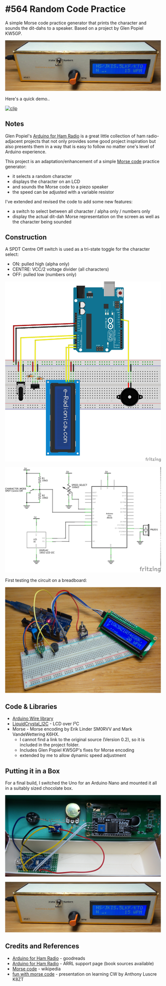 # #564 Random Code Practice

A simple Morse code practice generator that prints the character and sounds the dit-dahs to a speaker. Based on a project by Glen Popiel KW5GP.

![Build](./assets/RandomCodePractice_build.jpg?raw=true)

Here's a quick demo..

[![clip](https://img.youtube.com/vi/Cv54Tg_QJfA/0.jpg)](https://www.youtube.com/watch?v=Cv54Tg_QJfA)

## Notes

Glen Popiel's [Arduino for Ham Radio](https://www.goodreads.com/book/show/23432504-arduino-for-ham-radio) is a great little collection
of ham radio-adjacent projects that not only provides some good project inspiration but also presents them in a way that
is easy to follow no matter one's level of Arduino experience.

This project is an adaptation/enhancement of a simple [Morse code](https://en.wikipedia.org/wiki/Morse_code) practice generator:

* it selects a random character
* displays the character on an LCD
* and sounds the Morse code to a piezo speaker
* the speed can be adjusted with a variable resistor

I've extended and revised the code to add some new features:

* a switch to select between all character / alpha only / numbers only
* display the actual dit-dah Morse representation on the screen as well as the character being sounded

## Construction

A SPDT Centre Off switch is used as a tri-state toggle for the character select:

* ON: pulled high (alpha only)
* CENTRE: VCC/2 voltage divider (all characters)
* OFF: pulled low (numbers only)

![Breadboard](./assets/RandomCodePractice_bb.jpg?raw=true)

![Schematic](./assets/RandomCodePractice_schematic.jpg?raw=true)

First testing the circuit on a breadboard:

![Breadboard Build](./assets/RandomCodePractice_bb_build.jpg?raw=true)

## Code & Libraries

* [Arduino Wire library](https://www.arduino.cc/en/reference/wire)
* [LiquidCrystal_I2C](https://github.com/marcoschwartz/LiquidCrystal_I2C) - LCD over I²C
* Morse - Morse encoding by Erik Linder SM0RVV and Mark VandeWettering K6HX.
  - I cannot find a link to the original source (Version 0.2), so it is included in the project folder.
  - Includes Glen Popiel KW5GP's fixes for Morse encoding
  - extended by me to allow dynamic speed adjustment


## Putting it in a Box

For a final build, I switched the Uno for an Arduino Nano and mounted it all in a suitably sized chocolate box.

![internal_build](./assets/internal_build.jpg?raw=true)

![RandomCodePractice_build](./assets/RandomCodePractice_build.jpg?raw=true)

## Credits and References

* [Arduino for Ham Radio](https://www.goodreads.com/book/show/23432504-arduino-for-ham-radio) - goodreads
* [Arduino for Ham Radio](http://www.arrl.org/arduino) - ARRL support page (book sources available)
* [Morse code](https://en.wikipedia.org/wiki/Morse_code) - wikipedia
* [fun with morse code](https://docs.google.com/presentation/d/e/2PACX-1vQ1wCN2WNHQ8JHC16zOAehkV6TV5PAG0DpXSQE45hlHU4hbF2h3YgiZJj5Iy-RTNDrDjJ21saaD4Rp-/pub?start=false&loop=false&delayms=3000&slide=id.p) - presentation on learning CW by Anthony Luscre K8ZT
